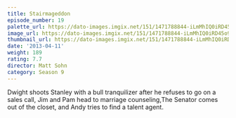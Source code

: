 ```yaml
---
title: Stairmageddon
episode_number: 19
palette_url: https://dato-images.imgix.net/151/1471788844-iLmMhIQ0iRD45o9ztPGapB94ByX.jpg?ixlib=rb-1.1.0&ch=DPR%2CWidth&auto=enhance&palette=json
image_url: https://dato-images.imgix.net/151/1471788844-iLmMhIQ0iRD45o9ztPGapB94ByX.jpg?ixlib=rb-1.1.0&ch=DPR%2CWidth&auto=compress%2Cformat&w=500
thumbnail_url: https://dato-images.imgix.net/151/1471788844-iLmMhIQ0iRD45o9ztPGapB94ByX.jpg?ixlib=rb-1.1.0&ch=DPR%2CWidth&auto=enhance&w=500&h=280&fit=crop&fm=jpg
date: '2013-04-11'
weight: 189
rating: 7.7
director: Matt Sohn
category: Season 9
---
```


Dwight shoots Stanley with a bull tranquilizer after he refuses to go on a sales call, Jim and Pam head to marriage counseling,The Senator comes out of the closet, and Andy tries to find a talent agent.